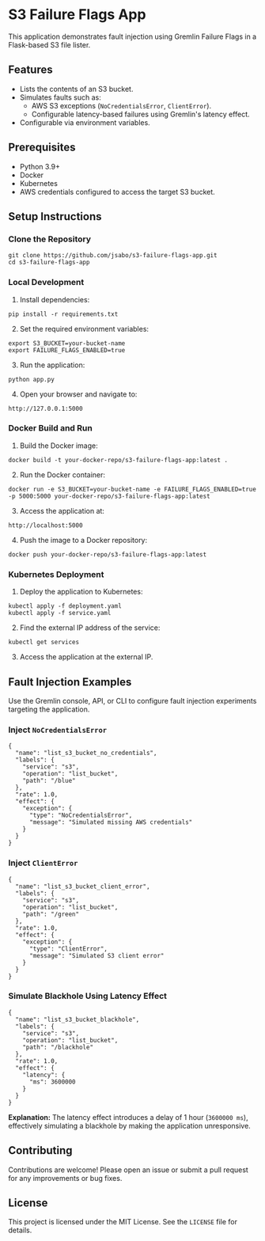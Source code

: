 # S3 Failure Flags App

This application demonstrates fault injection using Gremlin Failure Flags in a Flask-based S3 file lister.

## Features

- Lists the contents of an S3 bucket.
- Simulates faults such as:
  - AWS S3 exceptions (`NoCredentialsError`, `ClientError`).
  - Configurable latency-based failures using Gremlin's latency effect.
- Configurable via environment variables.

## Prerequisites

- Python 3.9+
- Docker
- Kubernetes
- AWS credentials configured to access the target S3 bucket.

## Setup Instructions

### Clone the Repository

```
git clone https://github.com/jsabo/s3-failure-flags-app.git
cd s3-failure-flags-app
```

### Local Development

1. Install dependencies:

```
pip install -r requirements.txt
```

2. Set the required environment variables:

```
export S3_BUCKET=your-bucket-name
export FAILURE_FLAGS_ENABLED=true
```

3. Run the application:

```
python app.py
```

4. Open your browser and navigate to:

```
http://127.0.0.1:5000
```

### Docker Build and Run

1. Build the Docker image:

```
docker build -t your-docker-repo/s3-failure-flags-app:latest .
```

2. Run the Docker container:

```
docker run -e S3_BUCKET=your-bucket-name -e FAILURE_FLAGS_ENABLED=true -p 5000:5000 your-docker-repo/s3-failure-flags-app:latest
```

3. Access the application at:

```
http://localhost:5000
```

4. Push the image to a Docker repository:

```
docker push your-docker-repo/s3-failure-flags-app:latest
```

### Kubernetes Deployment

1. Deploy the application to Kubernetes:

```
kubectl apply -f deployment.yaml
kubectl apply -f service.yaml
```

2. Find the external IP address of the service:

```
kubectl get services
```

3. Access the application at the external IP.

## Fault Injection Examples

Use the Gremlin console, API, or CLI to configure fault injection experiments targeting the application.

### Inject `NoCredentialsError`

```
{
  "name": "list_s3_bucket_no_credentials",
  "labels": {
    "service": "s3",
    "operation": "list_bucket",
    "path": "/blue"
  },
  "rate": 1.0,
  "effect": {
    "exception": {
      "type": "NoCredentialsError",
      "message": "Simulated missing AWS credentials"
    }
  }
}
```

### Inject `ClientError`

```
{
  "name": "list_s3_bucket_client_error",
  "labels": {
    "service": "s3",
    "operation": "list_bucket",
    "path": "/green"
  },
  "rate": 1.0,
  "effect": {
    "exception": {
      "type": "ClientError",
      "message": "Simulated S3 client error"
    }
  }
}
```

### Simulate Blackhole Using Latency Effect

```
{
  "name": "list_s3_bucket_blackhole",
  "labels": {
    "service": "s3",
    "operation": "list_bucket",
    "path": "/blackhole"
  },
  "rate": 1.0,
  "effect": {
    "latency": {
      "ms": 3600000
    }
  }
}
```

**Explanation:** The latency effect introduces a delay of 1 hour (`3600000 ms`), effectively simulating a blackhole by making the application unresponsive.

## Contributing

Contributions are welcome! Please open an issue or submit a pull request for any improvements or bug fixes.

## License

This project is licensed under the MIT License. See the `LICENSE` file for details.
